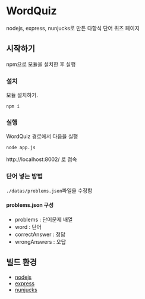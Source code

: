 # WordQuiz
nodejs, express, nunjucks로 만든 다항식 단어 퀴즈 페이지
## 시작하기
npm으로 모듈을 설치한 후 실행
### 설치
모듈 설치하기.
```
npm i
```
### 실행
WordQuiz 경로에서 다음을 실행
```
node app.js
```
http://localhost:8002/ 로 접속

### 단어 넣는 방법 
`./datas/problems.json`파일을 수정함
#### problems.json 구성
- problems : 단어문제 배열
- word : 단어
- correctAnswer : 정답
- wrongAnswers : 오답



## 빌드 환경
- [nodejs](https://nodejs.org/en/)
- [express](http://expressjs.com/)
- [nunjucks](https://mozilla.github.io/nunjucks/)


